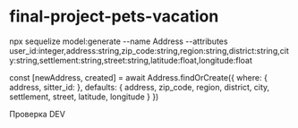 # final-project-pets-vacation


npx sequelize model:generate --name Address --attributes user_id:integer,address:string,zip_code:string,region:string,district:string,city:string,settlement:string,street:string,latitude:float,longitude:float



 const [newAddress, created] = await Address.findOrCreate({
        where: {
          address,
          sitter_id: 
        },
        defaults: {
          address, zip_code, region, district, city, settlement, street, latitude, longitude
        }
      })

Проверка DEV
